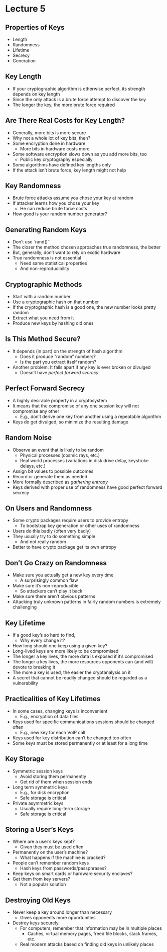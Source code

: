 # Lecture 5
## Properties of Keys
* Length
* Randomness
* Lifetime
* Secrecy
* Generation
## Key Length
* If your cryptographic algorithm is otherwise perfect, its strength depends on key length
* Since the only attack is a brute force attempt to discover the key
* The longer the key, the more brute force required
## Are There Real Costs for Key Length?
* Generally, more bits is more secure
* Why not a whole lot of key bits, then?
* Some encryption done in hardware
  * More bits in hardware costs more
* Some software encryption slows down as you add more bits, too
  * Public key cryptography especially
* Some algorithms have defined key lengths only
* If the attack isn’t brute force, key length might not help
## Key Randomness
* Brute force attacks assume you chose your key at random
* If attacker learns how you chose your key
  * He can reduce brute force costs
* How good is your random number generator?
## Generating Random Keys 
* Don’t use `rand()``
* The closer the method chosen approaches true randomness, the better
* But, generally, don’t want to rely on exotic hardware
* True randomness is not essential
  * Need same statistical properties
  * And non-reproducibility
## Cryptographic Methods
* Start with a random number
* Use a cryptographic hash on that number
* If the cryptographic hash is a good one, the new number looks pretty random
* Extract what you need from it
* Produce new keys by hashing old ones
## Is This Method Secure?
* It depends (in part) on the strength of hash algorithm
  * Does it produce “random” numbers?
  * Is the part you extract itself random?
* Another problem:  It falls apart if any key is ever broken or divulged
  * Doesn’t have *perfect forward secrecy*
## Perfect Forward Secrecy
* A highly desirable property in a cryptosystem
* It means that the compromise of any one session key will not compromise any other
  * E.g., don’t derive one key from another using a repeatable algorithm
* Keys do get divulged, so minimize the resulting damage
## Random Noise
* Observe an event that is likely to be random
  * Physical processes (cosmic rays, etc.)
  * Real world processes (variations in disk drive delay, keystroke delays, etc.)
* Assign bit values to possible outcomes
* Record or generate them as needed
* More formally described as *gathering entropy*
* Keys derived with proper use of randomness have good perfect forward secrecy
## On Users and Randomness
* Some crypto packages require users to provide entropy 
  * To bootstrap key generation or other uses of randomness
* Users do this badly (often very badly)
* They usually try to do something simple
  * And not really random
* Better to have crypto package get its own entropy
## Don’t Go Crazy on Randomness
* Make sure you actually get a new key every time
  * A surprisingly common flaw
* Make sure it’s non-reproducible
  * So attackers can’t play it back
* Make sure there aren’t obvious patterns
* Attacking truly unknown patterns in fairly random numbers is extremely challenging
## Key Lifetime
* If a good key’s so hard to find,
  * Why every change it?
* How long should one keep using a given key?
* Long-lived keys are more likely to be compromised
* The longer a key lives, the more data is exposed if it’s compromised
* The longer a key lives, the more resources opponents can (and will) devote to breaking it
* The more a key is used, the easier the cryptanalysis on it
* A secret that cannot be readily changed should be regarded as a vulnerability
## Practicalities of Key Lifetimes
* In some cases, changing keys is inconvenient
  * E.g., encryption of data files
* Keys used for specific communications sessions should be changed often
  * E.g., new key for each VoIP call
* Keys used for key distribution can’t be changed too often
* Some keys must be stored permanently or at least for a long time
## Key Storage
* Symmetric session keys
  * Avoid storing them permanently
  * Get rid of them when session ends
* Long term symmetric keys
  * E.g., for disk encryption
  * Safe storage is critical
* Private asymmetric keys
  * Usually require long-term storage
  * Safe storage is critical
## Storing a User’s Keys
* Where are a user’s keys kept?
  * Given they must be used often
* Permanently on the user’s machine? 
  * What happens if the machine is cracked?
* People can’t remember random keys
  * Hash keys from passwords/passphrases?
* Keep keys on smart cards or hardware security enclaves?
* Get them from key servers?
  * Not a popular solution
## Destroying Old Keys
* Never keep a key around longer than necessary
  * Gives opponents more opportunities
* Destroy keys securely
  * For computers, remember that information may be in multiple places
    * Caches, virtual memory pages, freed file blocks, stack frames, etc.
  * Real modern attacks based on finding old keys in unlikely places
